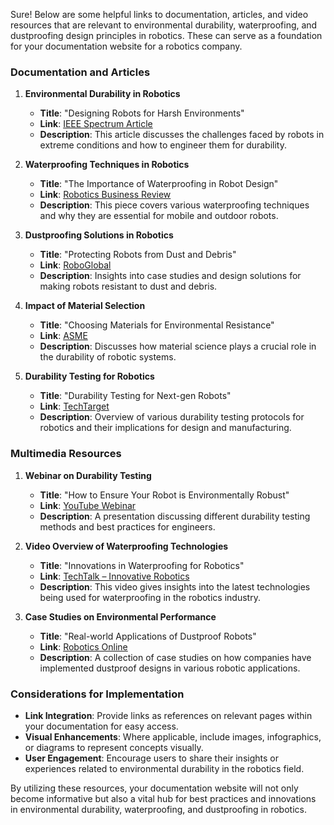 Sure! Below are some helpful links to documentation, articles, and video resources that are relevant to environmental durability, waterproofing, and dustproofing design principles in robotics. These can serve as a foundation for your documentation website for a robotics company.

### Documentation and Articles

1. **Environmental Durability in Robotics**
   - **Title**: "Designing Robots for Harsh Environments"
   - **Link**: [IEEE Spectrum Article](https://spectrum.ieee.org/designing-robots-for-harsh-environments)
   - **Description**: This article discusses the challenges faced by robots in extreme conditions and how to engineer them for durability.

2. **Waterproofing Techniques in Robotics**
   - **Title**: "The Importance of Waterproofing in Robot Design"
   - **Link**: [Robotics Business Review](https://www.roboticsbusinessreview.com/waterproofing/)
   - **Description**: This piece covers various waterproofing techniques and why they are essential for mobile and outdoor robots.

3. **Dustproofing Solutions in Robotics**
   - **Title**: "Protecting Robots from Dust and Debris"
   - **Link**: [RoboGlobal](https://www.roboglobal.com/robotics-dust-proof/)
   - **Description**: Insights into case studies and design solutions for making robots resistant to dust and debris.

4. **Impact of Material Selection**
   - **Title**: "Choosing Materials for Environmental Resistance"
   - **Link**: [ASME](https://www.asme.org/topics-resources/content/choosing-materials-for-environmental-resistance)
   - **Description**: Discusses how material science plays a crucial role in the durability of robotic systems.

5. **Durability Testing for Robotics**
   - **Title**: "Durability Testing for Next-gen Robots"
   - **Link**: [TechTarget](https://www.techtarget.com/search/query?q=durability+testing+robotics)
   - **Description**: Overview of various durability testing protocols for robotics and their implications for design and manufacturing.

### Multimedia Resources

1. **Webinar on Durability Testing**
   - **Title**: "How to Ensure Your Robot is Environmentally Robust"
   - **Link**: [YouTube Webinar](https://www.youtube.com/watch?v=d9CNYfM2ZhA)
   - **Description**: A presentation discussing different durability testing methods and best practices for engineers.

2. **Video Overview of Waterproofing Technologies**
   - **Title**: "Innovations in Waterproofing for Robotics"
   - **Link**: [TechTalk – Innovative Robotics](https://www.youtube.com/watch?v=jYPlrd6VhYg)
   - **Description**: This video gives insights into the latest technologies being used for waterproofing in the robotics industry.

3. **Case Studies on Environmental Performance**
   - **Title**: "Real-world Applications of Dustproof Robots"
   - **Link**: [Robotics Online](https://www.robotics.org/news/real-world-applications-of-dustproof-robots)
   - **Description**: A collection of case studies on how companies have implemented dustproof designs in various robotic applications.

### Considerations for Implementation

- **Link Integration**: Provide links as references on relevant pages within your documentation for easy access.
- **Visual Enhancements**: Where applicable, include images, infographics, or diagrams to represent concepts visually.
- **User Engagement**: Encourage users to share their insights or experiences related to environmental durability in the robotics field.

By utilizing these resources, your documentation website will not only become informative but also a vital hub for best practices and innovations in environmental durability, waterproofing, and dustproofing in robotics.